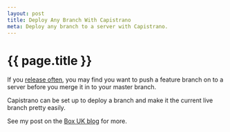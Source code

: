 ```yaml
---
layout: post
title: Deploy Any Branch With Capistrano
meta: Deploy any branch to a server with Capistrano.
---
```


# {{ page.title }}

If you [release often](http://www.boxuk.com/blog/towards-faster-releases), you may find you want to push a feature branch on to a server before you merge it in to your master branch.

Capistrano can be set up to deploy a branch and make it the current live branch pretty easily.

See my post on the [Box UK blog](http://www.boxuk.com/blog/deploy-any-branch-with-capistrano) for more.
